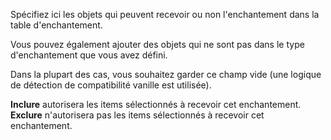 Spécifiez ici les objets qui peuvent recevoir ou non l'enchantement dans la table d'enchantement.

Vous pouvez également ajouter des objets qui ne sont pas dans le type d'enchantement que vous avez défini.

Dans la plupart des cas, vous souhaitez garder ce champ vide (une logique de détection de compatibilité vanille est utilisée).

**Inclure** autorisera les items sélectionnés à recevoir cet enchantement. **Exclure** n'autorisera pas les items sélectionnés à recevoir cet enchantement.
